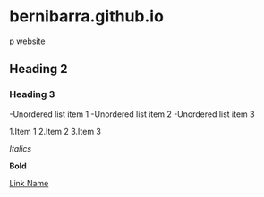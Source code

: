 # bernibarra.github.io
p website

## Heading 2
### Heading 3

-Unordered list item 1
-Unordered list item 2
-Unordered list item 3

1.Item 1
2.Item 2
3.Item 3

_Italics_

**Bold**

[Link Name](bernibarra.github.io/ "Title Name")




